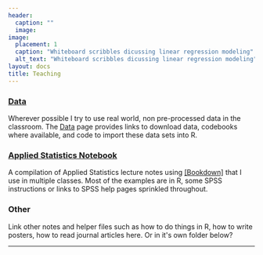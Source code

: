 ```yaml
---
header:
  caption: ""
  image: 
image:
  placement: 1
  caption: "Whiteboard scribbles dicussing linear regression modeling"
  alt_text: "Whiteboard scribbles dicussing linear regression modeling"
layout: docs
title: Teaching
---
```



### [Data](data/)
Wherever possible I try to use real world, non pre-processed data in the classroom. The [Data](data/) page provides links to download data, codebooks where available, and code to import these data sets into R. 

### [Applied Statistics Notebook](https://norcalbiostat.github.io/AppliedStatistics_notes/)
A compilation of Applied Statistics lecture notes using [[Bookdown]](https://bookdown.org/) that I use in multiple classes. Most of the examples are in R, some SPSS instructions or links to SPSS help pages sprinkled throughout. 

### Other
Link other notes and helper files such as how to do things in R, how to write posters, how to read journal articles here. Or in it's own folder below? 

---

